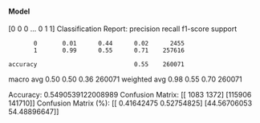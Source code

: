 #### Model
[0 0 0 ... 0 1 1]
Classification Report:
              precision    recall  f1-score   support

           0       0.01      0.44      0.02      2455
           1       0.99      0.55      0.71    257616

    accuracy                           0.55    260071
   macro avg       0.50      0.50      0.36    260071
weighted avg       0.98      0.55      0.70    260071

Accuracy: 0.5490539122008989
Confusion Matrix:
[[  1083   1372]
 [115906 141710]]
Confusion Matrix (%):
[[ 0.41642475  0.52754825]
 [44.56706053 54.48896647]]
